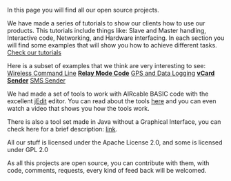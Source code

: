 In this page you will find all our open source projects.

We have made a series of tutorials to show our clients how to use our products. This tutorials include things like: Slave and Master handling, Interactive code, Networking, and Hardware interfacing. In each section you will find some examples that will show you how to achieve different tasks. [Check our tutorials](http://code.google.com/p/aircable/wiki/Tutorial_Index)

Here is a subset of examples that we think are very interesting to see:
[Wireless Command Line](http://code.google.com/p/aircable/wiki/CommandLineOverSPP) **[Relay Mode Code](http://code.google.com/p/aircable/wiki/Relay)**
[GPS and Data Logging](http://code.google.com/p/aircable/wiki/GPS_Data_Logging) **[vCard Sender](http://code.google.com/p/aircable/wiki/vCard)**
[SMS Sender](http://code.google.com/p/aircable/wiki/smsSender)

We had made a set of tools to work with AIRcable BASIC code with the excellent [jEdit](http://www.jedit.org) editor. You can read about the tools [here](http://code.google.com/p/aircable/wiki/jEdit_Tools) and you can even watch a video that shows you how the tools work.

There is also a tool set made in Java without a Graphical Interface, you can check here for a brief description: [link](http://code.google.com/p/aircable/wiki/BASIC_Tool).



All our stuff is licensed under the Apache License 2.0, and some is licensed under GPL 2.0

As all this projects are open source, you can contribute with them, with code, comments, requests, every kind of feed back will be welcomed.
